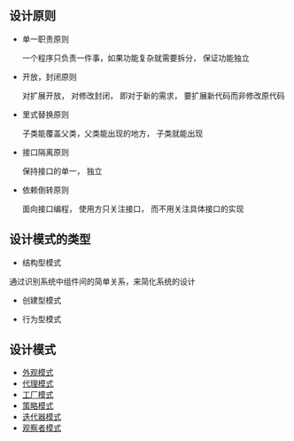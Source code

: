 ## 设计原则

- 单一职责原则

    一个程序只负责一件事，如果功能复杂就需要拆分， 保证功能独立

- 开放，封闭原则

    对扩展开放， 对修改封闭， 即对于新的需求， 要扩展新代码而非修改原代码

- 里式替换原则

    子类能覆盖父类，父类能出现的地方， 子类就能出现

- 接口隔离原则

    保持接口的单一， 独立

- 依赖倒转原则

    面向接口编程， 使用方只关注接口， 而不用关注具体接口的实现

## 设计模式的类型

- 结构型模式

通过识别系统中组件间的简单关系，来简化系统的设计

- 创建型模式


- 行为型模式


## 设计模式

- [外观模式](./外观模式/primary.md)
- [代理模式](./代理模式/primary.md)
- [工厂模式](./工厂模式/primary.md)
- [策略模式](./策略模式/primary.md)
- [迭代器模式](./迭代器模式/primary.md)
- [观察者模式](./观察者模式/primary.md)